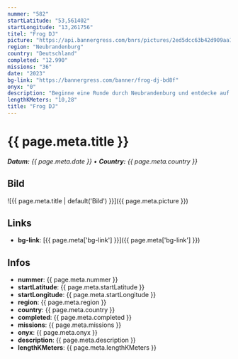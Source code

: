 ```yaml
---
nummer: "582"
startLatitude: "53,561402"
startLongitude: "13,261756"
titel: "Frog DJ"
picture: "https://api.bannergress.com/bnrs/pictures/2ed5dcc63b42d909aa14550d70fe0ea7"
region: "Neubrandenburg"
country: "Deutschland"
completed: "12.990"
missions: "36"
date: "2023"
bg-link: "https://bannergress.com/banner/frog-dj-bd8f"
onyx: "0"
description: "Beginne eine Runde durch Neubrandenburg und entdecke auf deiner Runde die Sehenswürdigkeiten und Denkmäler der Stadt."
lengthKMeters: "10,28"
title: "Frog DJ"
---
```


# {{ page.meta.title }}
_**Datum:** {{ page.meta.date }} • **Country:** {{ page.meta.country }}_

## Bild
![{{ page.meta.title | default('Bild') }}]({{ page.meta.picture }})

## Links
- **bg-link**: [{{ page.meta['bg-link'] }}]({{ page.meta['bg-link'] }})

## Infos
- **nummer**: {{ page.meta.nummer }}
- **startLatitude**: {{ page.meta.startLatitude }}
- **startLongitude**: {{ page.meta.startLongitude }}
- **region**: {{ page.meta.region }}
- **country**: {{ page.meta.country }}
- **completed**: {{ page.meta.completed }}
- **missions**: {{ page.meta.missions }}
- **onyx**: {{ page.meta.onyx }}
- **description**: {{ page.meta.description }}
- **lengthKMeters**: {{ page.meta.lengthKMeters }}

